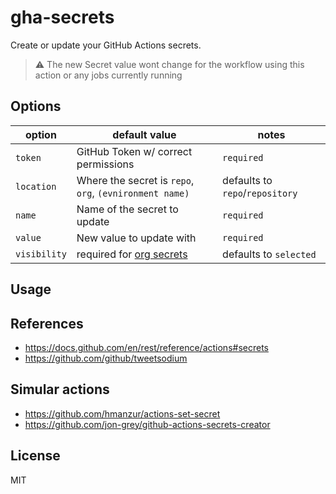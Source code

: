 # gha-secrets
Create or update your GitHub Actions secrets.

> :warning: The new Secret value wont change for the workflow using this action or any jobs currently running

## Options
| option | default value | notes |
| ------------ | ------------ | ------------ |
| `token` | GitHub Token w/ correct permissions  | `required`  |
| `location` | Where the secret is `repo`, `org`, `(evnironment name)`  | defaults to `repo`/`repository` |
| `name` | Name of the secret to update | `required` |
| `value` | New value to update with | `required` |
| `visibility` | required for [org secrets]()  | defaults to `selected` |

## Usage


## References
- https://docs.github.com/en/rest/reference/actions#secrets
- https://github.com/github/tweetsodium

## Simular actions
- https://github.com/hmanzur/actions-set-secret
- https://github.com/jon-grey/github-actions-secrets-creator



## License
MIT
